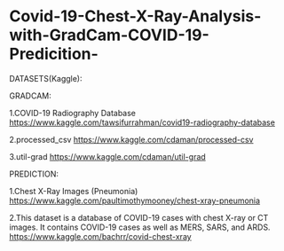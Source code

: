 # Covid-19-Chest-X-Ray-Analysis-with-GradCam-COVID-19-Predicition-

DATASETS(Kaggle):

GRADCAM:

1.COVID-19 Radiography Database
https://www.kaggle.com/tawsifurrahman/covid19-radiography-database

2.processed_csv
https://www.kaggle.com/cdaman/processed-csv

3.util-grad
https://www.kaggle.com/cdaman/util-grad

PREDICTION:

1.Chest X-Ray Images (Pneumonia)
https://www.kaggle.com/paultimothymooney/chest-xray-pneumonia

2.This dataset is a database of COVID-19 cases with chest X-ray or CT images. It contains COVID-19 cases as well as MERS, SARS, and ARDS.
https://www.kaggle.com/bachrr/covid-chest-xray
